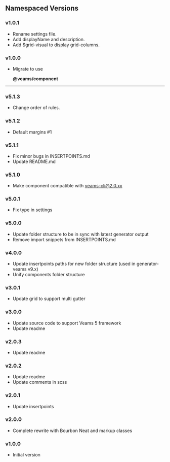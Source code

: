 ## Namespaced Versions

### v1.0.1
- Rename settings file.
- Add displayName and description. 
- Add $grid-visual to display grid-columns. 

### v1.0.0

- Migrate to use 

	**@veams/component**

------------------

### v5.1.3
- Change order of rules.

### v5.1.2
- Default margins #1

### v5.1.1
- Fix minor bugs in INSERTPOINTS.md
- Update README.md

### v5.1.0
- Make component compatible with veams-cli@2.0.xx

### v5.0.1
- Fix type in settings 

### v5.0.0
- Update folder structure to be in sync with latest generator output
- Remove import snippets from INSERTPOINTS.md

### v4.0.0
- Update insertpoints paths for new folder structure (used in generator-veams v9.x)
- Unify components folder structure

### v3.0.1
- Update grid to support multi gutter

### v3.0.0
- Update source code to support Veams 5 framework
- Update readme

### v2.0.3
- Update readme

### v2.0.2
- Update readme
- Update comments in scss

### v2.0.1
- Update insertpoints

### v2.0.0
- Complete rewrite with Bourbon Neat and markup classes

### v1.0.0
- Initial version